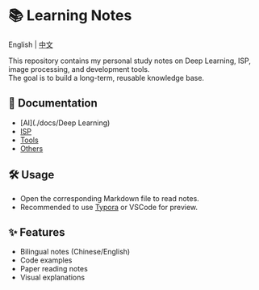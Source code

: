 # 📚 Learning Notes

English | [中文](./README-zh.md)

This repository contains my personal study notes on Deep Learning, ISP, image processing, and development tools.  
The goal is to build a long-term, reusable knowledge base.

## 📂 Documentation
- [AI](./docs/Deep Learning)
- [ISP](./docs/ISP)
- [Tools](./docs/Tools)
- [Others](./docs/Others)

## 🛠️ Usage
- Open the corresponding Markdown file to read notes.
- Recommended to use [Typora](https://typora.io/) or VSCode for preview.

## ✨ Features
- Bilingual notes (Chinese/English)
- Code examples
- Paper reading notes
- Visual explanations
